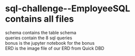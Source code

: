 # sql-challenge--EmployeeSQL contains all files
schema contains the table schema\
queries contain the 8 sql queries\
bonus is the jupyter notebook for the bonus\
ERD is the image file of our ERD from Quick DBD




